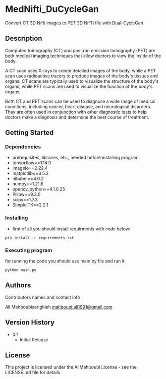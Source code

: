 # MedNifti_DuCycleGan
Convert CT 3D Nifti images to PET 3D NifTi file with Dual-CycleGan

## Description

Computed tomography (CT) and positron emission tomography (PET) are both medical imaging techniques that allow doctors to view the inside of the body.

A CT scan uses X-rays to create detailed images of the body, while a PET scan uses radioactive tracers to produce images of the body's tissues and organs. CT scans are typically used to visualize the structure of the body's organs, while PET scans are used to visualize the function of the body's organs.

Both CT and PET scans can be used to diagnose a wide range of medical conditions, including cancer, heart disease, and neurological disorders. They are often used in conjunction with other diagnostic tests to help doctors make a diagnosis and determine the best course of treatment.
## Getting Started

### Dependencies
* prerequisites, libraries, etc., needed before installing program.
* tensorflow==1.14.0
* imageio==2.22.4
* matplotlib==3.5.3
* nibabel==4.0.2
* numpy==1.21.6
* opencv_python==4.1.0.25
* Pillow==9.3.0
* scipy==1.7.3
* SimpleITK==2.2.1

### Installing

* first of all you should install requirments with code below:
```
pip install -r requiremnets.txt
```


### Executing program
for running the code you should use main.py file and run it.
```
python main.py
```

## Authors

Contributors names and contact info

Ali Mahboubisarighieh
mahboubi.ali1991@gmail.com

## Version History

* 0.1
    * Initial Release

## License

This project is licensed under the AliMahboubi License - see the LICENSE.md file for details


